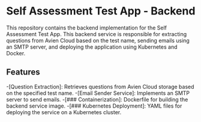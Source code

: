 # Self Assessment Test App - Backend
This repository contains the backend implementation for the Self Assessment Test App. This backend service is responsible for extracting questions from Avien Cloud based on the test name, sending emails using an SMTP server, and deploying the application using Kubernetes and Docker.

## Features
-[Question Extraction]: Retrieves questions from Avien Cloud storage based on the specified test name.
-[Email Sender Service]: Implements an SMTP server to send emails.
-[### Containerization]: Dockerfile for building the backend service image.
-[### Kubernetes Deployment]: YAML files for deploying the service on a Kubernetes cluster.

